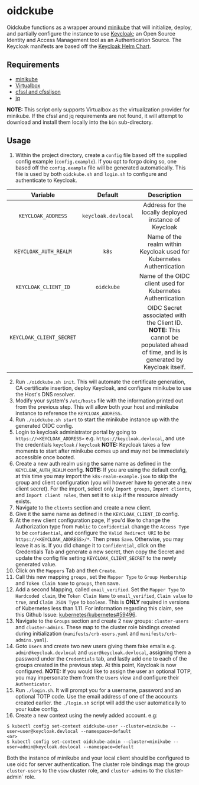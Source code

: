 # oidckube

Oidckube functions as a wrapper around [minikube](https://github.com/kubernetes/minikube) that will initialize, deploy,
and partially configure the instance to use [Keycloak](https://www.keycloak.org/); an Open Source Identity and Access
Management tool as an Authentication Source. The Keycloak manifests are based off the
[Keycloak Helm Chart](https://github.com/kubernetes/charts/tree/master/incubator/keycloak).

## Requirements

* [minikube](https://github.com/kubernetes/minikube)
* [Virtualbox](https://www.virtualbox.org/wiki/Downloads)
* [cfssl and cfssljson](https://pkg.cfssl.org/)
* [jq](https://stedolan.github.io/jq/download/)

**NOTE:** This script only supports Virtualbox as the virtualization provider for minikube. If the cfssl and jq 
requirements are not found, it will attempt to download and install them locally into the `bin` sub-directory.

## Usage

1. Within the project directory, create a `config` file based off the supplied config example (`config.example`). If
you opt to forgo doing so, one based off the `config.example` file will be generated automatically. This file is used
by both `oidckube.sh` and `login.sh` to configure and authenticate to Keycloak.

|         Variable         |       Default       |                                                              Description                                                             |
|:------------------------:|:-------------------:|:------------------------------------------------------------------------------------------------------------------------------------:|
|    `KEYCLOAK_ADDRESS`    | `keycloak.devlocal` | Address for the locally deployed instance of Keycloak                                                                                |
|   `KEYCLOAK_AUTH_REALM`  |        `k8s`        | Name of the realm within Keycloak used for Kubernetes Authentication                                                                 |
|   `KEYCLOAK_CLIENT_ID`   |      `oidckube`     | Name of the OIDC client used for Kubernetes Authentication                                                                           |
| `KEYCLOAK_CLIENT_SECRET` |                     | OIDC Secret associated with the Client ID. **NOTE:** This cannot be populated ahead of time, and is is generated by Keycloak itself. |

2. Run `./oidckube.sh init`. This will automate the certificate generation, CA certificate insertion, deploy
Keycloak, and configure minikube to use the Host's DNS resolver.
3. Modify your system's `/etc/hosts` file with the information printed out from the previous step. This will allow 
both your host and minikube instance to reference the `KEYCLOAK_ADDRESS`.
4. Run `./oidckube.sh start` to start the minikube instance up with the generated OIDC config.
5. Login to keycloak administrator portal by going to `https://<KEYCLOAK_ADDRESS>` e.g. `https://keycloak.devlocal`,
and use the credentials `keycloak` / `keycloak` **NOTE:** Keycloak takes a few moments to start after minikube comes up
and may not be immediately accessible once booted.
6. Create a new auth realm using the same name as defined in the `KEYCLOAK_AUTH_REALM` config. **NOTE:** If you are
using the default config, at this time you may import the `k8s-realm-example.json` to skip the group and client
configuration (you will however have to generate a new client secret). For the import, select only `Import groups`, 
`Import clients`, and `Import client roles`, then set it to `skip` if the resource already exists.
7. Navigate to the `clients` section and create a new client.
8. Give it the same name as defined in the `KEYCLOAK_CLIENT_ID` config.
9. At the new client configuration page, If you'd like to change the Authorization type from `Public` to `Confidential`
change the `Access Type` to be `confidential`, and configure the `Valid Redirect URI` to be
`https://<KEYCLOAK_ADDRESS>/*`. Then press `Save`. Otherwise, you may leave it as is. If you did change it to
`Confidential`, click on the Credentials Tab and generate a new secret, then copy the Secret and update the config file
setting `KEYCLOAK_CLIENT_SECRET` to the newly generated value.
10. Click on the `Mappers` Tab and then `Create`.
11. Call this new mapping `groups`, set the `Mapper Type` to `Group Membership` and `Token Claim Name` to `groups`,
then save.
12. Add a second Mapping, called `email_verified`. Set the `Mapper Type` to `Hardcoded claim`, the `Token Claim Name`
to `email_verified`, `Claim value` to `true`, and `Claim JSON Type` to `boolean`. This is **ONLY** required in
versions of Kubernetes less than 1.11. For information regarding this claim, see this Github Issue:
[kubernetes/kubernetes#59496](https://github.com/kubernetes/kubernetes/issues/59496).
13. Navigate to the `Groups` section and create 2 new groups: `cluster-users` and `cluster-admins`. These map to the
cluster role bindings created during initialization (`manifests/crb-users.yaml` and `manifests/crb-admins.yaml`).
14. Goto `Users` and create two new users giving them fake emails e.g. `admin@keycloak.devlocal` and 
`user@keycloak.devlocal`, assigning them a password under the `Credentials` tab, and lastly add one to each of the
groups created in the previous step. At this point, Keycloak is now configured. **NOTE:** If you would like to
assign the user an optional TOTP, you may impersonate them from the `Users` view and configure their `Authenticator`.
15. Run `./login.sh`. It will prompt you for a username, password and an optional TOTP code. Use the email address of
one of the accounts created earlier. the `./login.sh` script will add the user automatically to your kube config.
16. Create a new context using the newly added account. e.g:
```
$ kubectl config set-context oidckube-user --cluster=minikube --user=user@keycloak.devlocal --namespace=default
<or>
$ kubectl config set-context oidckube-admin --cluster=minikube --user=admin@keycloak.devlocal --namespace=default
```
Both the instance of minikube and your local client should be configured to use oidc for server authentication.
The cluster role bindings map the group `cluster-users` to the `view` cluster role, and `cluster-admins` to the
cluster-admin` role.

